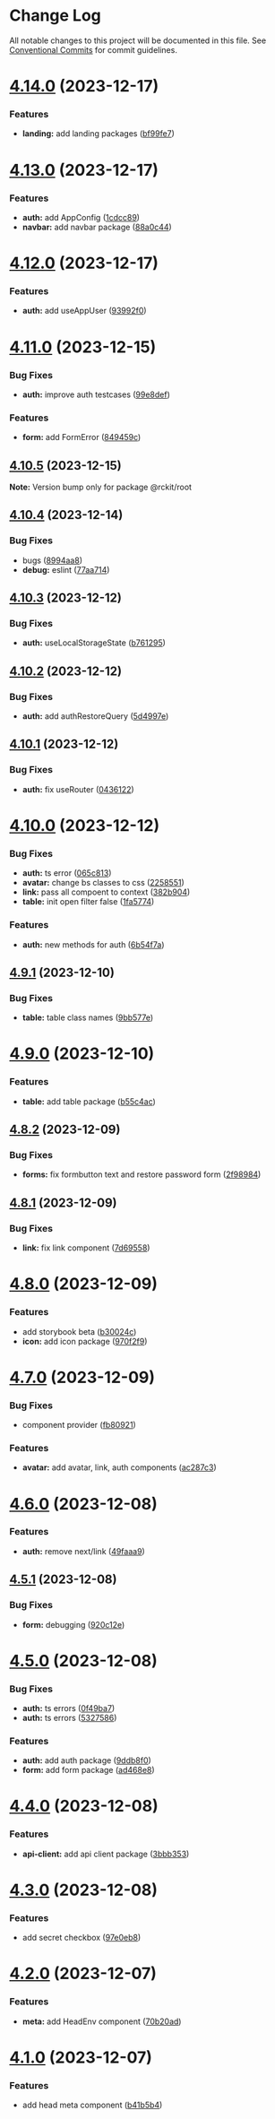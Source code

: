 # Change Log

All notable changes to this project will be documented in this file.
See [Conventional Commits](https://conventionalcommits.org) for commit guidelines.

# [4.14.0](https://github.com/lskjs/rckit/compare/v4.13.0...v4.14.0) (2023-12-17)


### Features

* **landing:** add landing packages ([bf99fe7](https://github.com/lskjs/rckit/commit/bf99fe72670b3da85e1435b52aa3cb6dcaa533cb))





# [4.13.0](https://github.com/lskjs/rckit/compare/v4.12.0...v4.13.0) (2023-12-17)


### Features

* **auth:** add AppConfig ([1cdcc89](https://github.com/lskjs/rckit/commit/1cdcc894d2e7c76b82db292eaf142f7560369bed))
* **navbar:** add navbar package ([88a0c44](https://github.com/lskjs/rckit/commit/88a0c44706c8bdf33e8009ba91e38a7c75cccee3))





# [4.12.0](https://github.com/lskjs/rckit/compare/v4.11.0...v4.12.0) (2023-12-17)


### Features

* **auth:** add useAppUser ([93992f0](https://github.com/lskjs/rckit/commit/93992f09d12202c8f1c9af159bcccc49e1e925f5))





# [4.11.0](https://github.com/lskjs/rckit/compare/v4.10.5...v4.11.0) (2023-12-15)


### Bug Fixes

* **auth:** improve auth testcases ([99e8def](https://github.com/lskjs/rckit/commit/99e8def9ce9581b993b067c5c00bdc3d65bf9134))


### Features

* **form:** add FormError ([849459c](https://github.com/lskjs/rckit/commit/849459cb0fc6cfcae69ef7c70fa94f68d3eff135))





## [4.10.5](https://github.com/lskjs/rckit/compare/v4.10.4...v4.10.5) (2023-12-15)

**Note:** Version bump only for package @rckit/root





## [4.10.4](https://github.com/lskjs/rckit/compare/v4.10.3...v4.10.4) (2023-12-14)


### Bug Fixes

* bugs ([8994aa8](https://github.com/lskjs/rckit/commit/8994aa89ae3f767abe7b49151d82f3aa5f4ecf67))
* **debug:** eslint ([77aa714](https://github.com/lskjs/rckit/commit/77aa714af766e3a1605decf8262bf49278c13102))





## [4.10.3](https://github.com/lskjs/rckit/compare/v4.10.2...v4.10.3) (2023-12-12)


### Bug Fixes

* **auth:** useLocalStorageState ([b761295](https://github.com/lskjs/rckit/commit/b761295f9b23d98e219385e54d29b110c9875003))





## [4.10.2](https://github.com/lskjs/rckit/compare/v4.10.1...v4.10.2) (2023-12-12)


### Bug Fixes

* **auth:** add authRestoreQuery ([5d4997e](https://github.com/lskjs/rckit/commit/5d4997eb9d1c8b0b2fed0673f47f740b55044de3))





## [4.10.1](https://github.com/lskjs/rckit/compare/v4.10.0...v4.10.1) (2023-12-12)


### Bug Fixes

* **auth:** fix useRouter ([0436122](https://github.com/lskjs/rckit/commit/0436122580923550909a4014aefd141f88ab28bb))





# [4.10.0](https://github.com/lskjs/rckit/compare/v4.9.1...v4.10.0) (2023-12-12)


### Bug Fixes

* **auth:** ts error ([065c813](https://github.com/lskjs/rckit/commit/065c8139b7ca192f5b1e50bf2e6d9cce7b11c105))
* **avatar:** change bs classes to css ([2258551](https://github.com/lskjs/rckit/commit/22585516aa8f48b32d342e7ed5356b3f86203daa))
* **link:** pass all compoent to context ([382b904](https://github.com/lskjs/rckit/commit/382b90446732dc7d84acedff8364792b8dfa6c3f))
* **table:** init open filter false ([1fa5774](https://github.com/lskjs/rckit/commit/1fa5774976aea54222d6e959bc906b93bdfcc8c4))


### Features

* **auth:** new methods for auth ([6b54f7a](https://github.com/lskjs/rckit/commit/6b54f7ad90a50e62c103ac35047f4004f29783d0))





## [4.9.1](https://github.com/lskjs/rckit/compare/v4.9.0...v4.9.1) (2023-12-10)


### Bug Fixes

* **table:** table class names ([9bb577e](https://github.com/lskjs/rckit/commit/9bb577e1fd47fba775d35e0f8cc94da693a82157))





# [4.9.0](https://github.com/lskjs/rckit/compare/v4.8.2...v4.9.0) (2023-12-10)


### Features

* **table:** add table package ([b55c4ac](https://github.com/lskjs/rckit/commit/b55c4ac41c7212bdc5c021880726a471be2786f8))





## [4.8.2](https://github.com/lskjs/rckit/compare/v4.8.1...v4.8.2) (2023-12-09)


### Bug Fixes

* **forms:** fix formbutton text and restore password form ([2f98984](https://github.com/lskjs/rckit/commit/2f989840e95d44e4d85dede3b70b31938723560a))





## [4.8.1](https://github.com/lskjs/rckit/compare/v4.8.0...v4.8.1) (2023-12-09)


### Bug Fixes

* **link:** fix link component ([7d69558](https://github.com/lskjs/rckit/commit/7d69558159902d9d27de1ff3ed35a36c8835e1e3))





# [4.8.0](https://github.com/lskjs/rckit/compare/v4.7.0...v4.8.0) (2023-12-09)


### Features

* add storybook beta ([b30024c](https://github.com/lskjs/rckit/commit/b30024c6dc292ab74354b785f48510dd0b9cbfc1))
* **icon:** add icon package ([970f2f9](https://github.com/lskjs/rckit/commit/970f2f908fd564d1edf8415fc6a2db270a99a8bc))





# [4.7.0](https://github.com/lskjs/rckit/compare/v4.6.0...v4.7.0) (2023-12-09)


### Bug Fixes

* component provider ([fb80921](https://github.com/lskjs/rckit/commit/fb809216a204fd6a717bf2fcd8d16cd6dcaa4fdc))


### Features

* **avatar:** add avatar, link, auth components ([ac287c3](https://github.com/lskjs/rckit/commit/ac287c3a625eecf82f0e4448af18fa78474abbda))





# [4.6.0](https://github.com/lskjs/rckit/compare/v4.5.1...v4.6.0) (2023-12-08)


### Features

* **auth:** remove next/link ([49faaa9](https://github.com/lskjs/rckit/commit/49faaa97217a09c41ce569ae70ed1130dc5f2cc1))





## [4.5.1](https://github.com/lskjs/rckit/compare/v4.5.0...v4.5.1) (2023-12-08)


### Bug Fixes

* **form:** debugging ([920c12e](https://github.com/lskjs/rckit/commit/920c12edbdbdb448027f26c107b0035de18c0578))





# [4.5.0](https://github.com/lskjs/rckit/compare/v4.4.0...v4.5.0) (2023-12-08)


### Bug Fixes

* **auth:** ts errors ([0f49ba7](https://github.com/lskjs/rckit/commit/0f49ba7e25d0b07c6b2b4f884bd21e523bb37bbf))
* **auth:** ts errors ([5327586](https://github.com/lskjs/rckit/commit/5327586aa7431ffe3c00cd1f507b21329b3df179))


### Features

* **auth:** add auth package ([9ddb8f0](https://github.com/lskjs/rckit/commit/9ddb8f01556e922a02f77e6d72a1630dbc19f9c8))
* **form:** add form package ([ad468e8](https://github.com/lskjs/rckit/commit/ad468e80cc7098fcf0a84b5e008dfab9995a68f2))





# [4.4.0](https://github.com/lskjs/rckit/compare/v4.3.0...v4.4.0) (2023-12-08)


### Features

* **api-client:** add api client package ([3bbb353](https://github.com/lskjs/rckit/commit/3bbb353e08821786320d660907e3e7f6b4827c2a))





# [4.3.0](https://github.com/lskjs/rckit/compare/v4.2.0...v4.3.0) (2023-12-08)


### Features

* add secret checkbox ([97e0eb8](https://github.com/lskjs/rckit/commit/97e0eb822c275d91486b276896b29ddb5c1670cc))





# [4.2.0](https://github.com/lskjs/rckit/compare/v4.1.0...v4.2.0) (2023-12-07)


### Features

* **meta:** add HeadEnv component ([70b20ad](https://github.com/lskjs/rckit/commit/70b20ad5bc5530614d89ec32437dce74efc70458))





# [4.1.0](https://github.com/lskjs/rckit/compare/v2.7.4...v4.1.0) (2023-12-07)


### Features

* add head meta component ([b41b5b4](https://github.com/lskjs/rckit/commit/b41b5b4c1d5c0c9e6b1dd51ca1118b5dd2c95fde))
